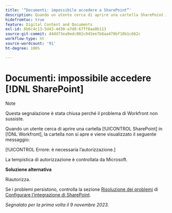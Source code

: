 ```yaml
---
title: '“Documenti: impossibile accedere a SharePoint”'
description: Quando un utente cerca di aprire una cartella SharePoint in Workfront, la cartella non si apre e viene visualizzato un messaggio.
hidefromtoc: true
feature: Digital Content and Documents
exl-id: 6b6c4c13-5d43-4d30-a7d0-67ff8aa0b113
source-git-commit: d4dd73ea9edc802c945ee7b8aa478bf18b1c662c
workflow-type: ht
source-wordcount: '91'
ht-degree: 100%

---
```


# Documenti: impossibile accedere [!DNL SharePoint]

<!--WF and WFP, article live for workaround-->

>[!NOTE]
>
>Questa segnalazione è stata chiusa perché il problema di Workfront non sussiste.

Quando un utente cerca di aprire una cartella [!UICONTROL SharePoint] in [!DNL Workfront], la cartella non si apre e viene visualizzato il seguente messaggio:

[!UICONTROL Errore: è necessaria l’autorizzazione.]

La tempistica di autorizzazione è controllata da Microsoft.

**Soluzione alternativa**

Riautorizza.

Se i problemi persistono, controlla la sezione [Risoluzione dei problemi](https://experienceleague.adobe.com/docs/workfront/using/administration-and-setup/configure-integrations/configure-sharepoint-integration.html?lang=it#troubleshooting) di [Configurare l’integrazione di SharePoint](https://experienceleague.adobe.com/docs/workfront/using/administration-and-setup/configure-integrations/configure-sharepoint-integration.html?lang=it).

_Segnalato per la prima volta il 9 novembre 2023._
